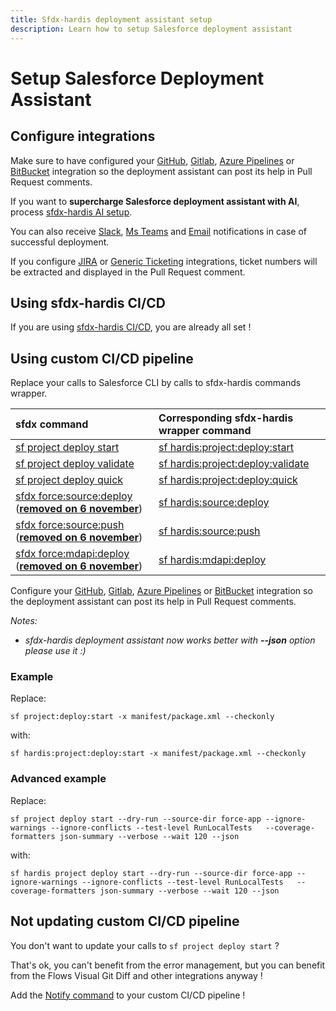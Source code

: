 ```yaml
---
title: Sfdx-hardis deployment assistant setup
description: Learn how to setup Salesforce deployment assistant
---
```

<!-- markdownlint-disable MD013 -->

# Setup Salesforce Deployment Assistant

## Configure integrations

Make sure to have configured your [GitHub](salesforce-ci-cd-setup-integration-github.md), [Gitlab](salesforce-ci-cd-setup-integration-gitlab.md), [Azure Pipelines](salesforce-ci-cd-setup-integration-azure.md) or [BitBucket](salesforce-ci-cd-setup-integration-bitbucket.md) integration so the deployment assistant can post its help in Pull Request comments.

If you want to **supercharge Salesforce deployment assistant with AI**, process [sfdx-hardis AI setup](salesforce-ai-setup.md).

You can also receive [Slack](salesforce-ci-cd-setup-integration-slack.md), [Ms Teams](salesforce-ci-cd-setup-integration-ms-teams.md) and [Email](salesforce-ci-cd-setup-integration-email.md) notifications in case of successful deployment.

If you configure [JIRA](salesforce-ci-cd-setup-integration-jira.md) or [Generic Ticketing](salesforce-ci-cd-setup-integration-generic-ticketing.md) integrations, ticket numbers will be extracted and displayed in the Pull Request comment.

## Using sfdx-hardis CI/CD

If you are using [sfdx-hardis CI/CD](https://sfdx-hardis.cloudity.com/salesforce-ci-cd-home/), you are already all set !

## Using custom CI/CD pipeline

Replace your calls to Salesforce CLI by calls to sfdx-hardis commands wrapper.

| sfdx command                                                                                                                                                                                                                                                              | Corresponding sfdx-hardis wrapper command                                                             |
|:--------------------------------------------------------------------------------------------------------------------------------------------------------------------------------------------------------------------------------------------------------------------------|:------------------------------------------------------------------------------------------------------|
| [sf project deploy start](https://developer.salesforce.com/docs/atlas.en-us.sfdx_cli_reference.meta/sfdx_cli_reference/cli_reference_project_commands_unified.htm#cli_reference_project_deploy_start_unified)                                                             | [sf hardis:project:deploy:start](https://sfdx-hardis.cloudity.com/hardis/project/deploy/start/)       |
| [sf project deploy validate](https://developer.salesforce.com/docs/atlas.en-us.sfdx_cli_reference.meta/sfdx_cli_reference/cli_reference_project_commands_unified.htm#cli_reference_project_deploy_validate_unified)                                                       | [sf hardis:project:deploy:validate](https://sfdx-hardis.cloudity.com/hardis/project/deploy/validate/) |
| [sf project deploy quick](https://developer.salesforce.com/docs/atlas.en-us.sfdx_cli_reference.meta/sfdx_cli_reference/cli_reference_project_commands_unified.htm#cli_reference_project_deploy_quick_unified)                                                             | [sf hardis:project:deploy:quick](https://sfdx-hardis.cloudity.com/hardis/project/deploy/quick/)       |
| [sfdx force:source:deploy](https://developer.salesforce.com/docs/atlas.en-us.sfdx_cli_reference.meta/sfdx_cli_reference/cli_reference_force_source.htm#cli_reference_force_source_deploy) ([**removed on 6 november**](https://github.com/forcedotcom/cli/issues/2974))   | [sf hardis:source:deploy](https://sfdx-hardis.cloudity.com/hardis/source/deploy/)                     |
| [sfdx force:source:push](https://developer.salesforce.com/docs/atlas.en-us.sfdx_cli_reference.meta/sfdx_cli_reference/cli_reference_force_source.htm#cli_reference_force_source_push) ([**removed on 6 november**](https://github.com/forcedotcom/cli/issues/2974))       | [sf hardis:source:push](https://sfdx-hardis.cloudity.com/hardis/source/push/)                         |
| [sfdx force:mdapi:deploy](https://developer.salesforce.com/docs/atlas.en-us.sfdx_cli_reference.meta/sfdx_cli_reference/cli_reference_force_mdapi.htm#cli_reference_force_mdapi_beta_deploy) ([**removed on 6 november**](https://github.com/forcedotcom/cli/issues/2974)) | [sf hardis:mdapi:deploy](https://sfdx-hardis.cloudity.com/hardis/mdapi/deploy/)                       |

Configure your [GitHub](salesforce-ci-cd-setup-integration-github.md), [Gitlab](salesforce-ci-cd-setup-integration-gitlab.md), [Azure Pipelines](salesforce-ci-cd-setup-integration-azure.md) or [BitBucket](salesforce-ci-cd-setup-integration-bitbucket.md) integration so the deployment assistant can post its help in Pull Request comments.

_Notes:_

- _sfdx-hardis deployment assistant now works better with **--json** option please use it :)_

### Example

Replace:

`sf project:deploy:start -x manifest/package.xml --checkonly`

with:

`sf hardis:project:deploy:start -x manifest/package.xml --checkonly`

### Advanced example

Replace:

`sf project deploy start --dry-run --source-dir force-app --ignore-warnings --ignore-conflicts --test-level RunLocalTests   --coverage-formatters json-summary --verbose --wait 120 --json`

with:

`sf hardis project deploy start --dry-run --source-dir force-app --ignore-warnings --ignore-conflicts --test-level RunLocalTests   --coverage-formatters json-summary --verbose --wait 120 --json`

## Not updating custom CI/CD pipeline

You don't want to update your calls to `sf project deploy start` ?

That's ok, you can't benefit from the error management, but you can benefit from the Flows Visual Git Diff and other integrations anyway !

Add the [Notify command](hardis/project/deploy/notify.md) to your custom CI/CD pipeline !
